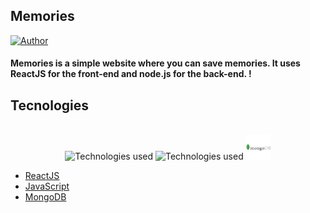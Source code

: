## Memories
[![Author](https://img.shields.io/badge/author-tellay-7289DA?style=flat-square)](https://github.com/tellay)
<h4>Memories is a simple website where you can save memories. It uses ReactJS for the front-end and node.js for the back-end. !</h4>

## Tecnologies

<div align="center">
  <br />
  <img src="https://upload.wikimedia.org/wikipedia/commons/thumb/9/99/Unofficial_JavaScript_logo_2.svg/1200px-Unofficial_JavaScript_logo_2.svg.png" alt="Technologies used" width="40">
  <img src="https://iconape.com/wp-content/files/zk/93042/svg/react.svg" alt="Technologies used" width="40">
  <img src="https://raw.githubusercontent.com/github/explore/80688e429a7d4ef2fca1e82350fe8e3517d3494d/topics/mongodb/mongodb.png" alt="Technologies used" width="40">
</div>

- [ReactJS](https://reactjs.org)
- [JavaScript](https://developer.mozilla.org/pt-BR/docs/Web/JavaScript)
- [MongoDB](https://www.mongodb.com)
